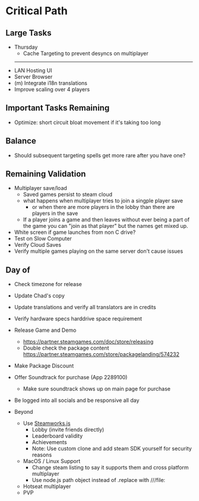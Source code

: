 # Critical Path
## Large Tasks
- Thursday
    - Cache Targeting to prevent desyncs on multiplayer
    ---
- LAN Hosting UI
- Server Browser
- (m) Integrate i18n translations
- Improve scaling over 4 players
## Important Tasks Remaining
- Optimize: short circuit bloat movement if it's taking too long

## Balance
- Should subsequent targeting spells get more rare after you have one?

## Remaining Validation
- Multiplayer save/load
    - Saved games persist to steam cloud
    - what happens when multiplayer tries to join a singple player save
        - or when there are more players in the lobby than there are players in the save
    - If a player joins a game and then leaves without ever being a part of the game you can "join as that player" but the names get mixed up.
- White screen if game launches from non C drive?
- Test on Slow Computer
- Verify Cloud Saves
- Verify multiple games playing on the same server don't cause issues

## Day of
- Check timezone for release
- Update Chad's copy
- Update translations and verify all translators are in credits
- Verify hardware specs harddrive space requirement
- Release Game and Demo
    - https://partner.steamgames.com/doc/store/releasing
    - Double check the package content https://partner.steamgames.com/store/packagelanding/574232
- Make Package Discount
- Offer Soundtrack for purchase (App 2289100)
    - Make sure soundtrack shows up on main page for purchase
- Be logged into all socials and be responsive all day

- Beyond
    - Use [Steamworks.js](https://github.com/ceifa/steamworks.js)
        - Lobby (invite friends directly)
        - Leaderboard validity
        - Achievements
        - Note: Use custom clone and add steam SDK yourself for security reasons
    - MacOS / Linux Support
        - Change steam listing to say it supports them and cross platform multiplayer
        - Use node.js path object instead of .replace with ///file:
    - Hotseat multiplayer
    - PVP